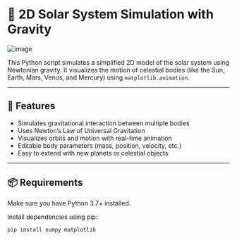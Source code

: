 ﻿
# 🌌 2D Solar System Simulation with Gravity

![image](https://github.com/user-attachments/assets/2b6b89a5-1cee-4b69-97d5-7da93e8f4bfd)



This Python script simulates a simplified 2D model of the solar system using Newtonian gravity. It visualizes the motion of celestial bodies (like the Sun, Earth, Mars, Venus, and Mercury) using `matplotlib.animation`.

---

## 🚀 Features

- Simulates gravitational interaction between multiple bodies
- Uses Newton’s Law of Universal Gravitation
- Visualizes orbits and motion with real-time animation
- Editable body parameters (mass, position, velocity, etc.)
- Easy to extend with new planets or celestial objects

---

## 📦 Requirements

Make sure you have Python 3.7+ installed.

Install dependencies using pip:

```bash
pip install numpy matplotlib
